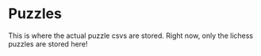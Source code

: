 # Puzzles
This is where the actual puzzle csvs are stored. Right now, only the lichess puzzles are stored here!